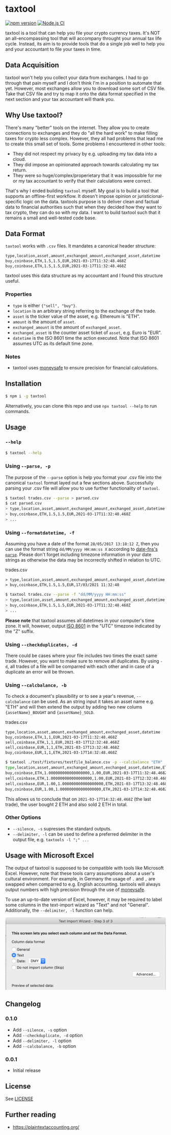 # taxtool

[![npm version](https://badge.fury.io/js/taxtool.svg)](https://badge.fury.io/js/taxtool)
[![Node.js CI](https://github.com/TimDaub/taxtool/actions/workflows/node.js.yml/badge.svg)](https://github.com/TimDaub/taxtool/actions/workflows/node.js.yml)

taxtool is a tool that can help you file your crypto currency taxes. It's NOT
an all-encompassing tool that will accompany throught your annual tax life
cycle. Instead, its aim is to provide tools that do a single job well to help
you and your accountant to file your taxes in time.

## Data Acquisition

taxtool won't help you collect your data from exchanges. I had to go through
that pain myself and I don't think I'm in a position to automate that yet.
However, most exchanges allow you to download some sort of CSV file. Take that
CSV file and try to map it onto the data format specified in the next section
and your tax accountant will thank you.

## Why Use taxtool?

There's many "better" tools on the internet. They allow you to create
connections to exchanges and they do "all the hard work" to make filling taxes
for crypto less complex. However, they all had problems that lead me to create
this small set of tools. Some problems I encountered in other tools:

- They did not respect my privacy by e.g. uploading my tax data into a cloud.
- They did impose an opinionated approach towards calculating my tax return.
- They were so huge/complex/properietary that it was impossible for me or my
  tax accountant to verify that their calculations were correct.

That's why I ended building `taxtool` myself. My goal is to build a tool that
supports an offline-first workflow. It doesn't impose opinion or
juristicional-specific logic on the data. taxtools purpose is to deliver clean
and factual data to financial authorities such that when they decided how they
want to tax crypto, they can do so with my data. I want to build taxtool such
that it remains a small and well-tested code base.

## Data Format

`taxtool` works with `.csv` files. It mandates a canonical header structure:

```csv
type,location,asset,amount,exchanged_amount,exchanged_asset,datetime
buy,coinbase,ETH,1.5,1.5,EUR,2021-03-17T11:32:48.468Z
buy,coinbase,ETH,1.5,1.5,EUR,2021-03-17T11:32:48.468Z
```

taxtool uses this data structure as my accountant and I found this
structure useful.

### Properties

- `type` is either `{"sell", "buy"}`.
- `location` is an arbitrary string referring to the exchange of the trade.
- `asset` is the ticker value of the asset, e.g. Ethereum is "ETH".
- `amount` is the amount of `asset`.
- `exchanged_amount` is the amount of `exchanged_asset`.
- `exchanged_asset` is the counter asset ticket of `asset`, e.g. Euro is "EUR".
- `datetime` is the ISO 8601 time the action executed. Note that ISO 8601 assumes
  UTC as its default time zone.

### Notes

- taxtool uses [moneysafe](https://www.npmjs.com/package/moneysafe) to ensure
  precision for financial calculations.

## Installation

```bash
$ npm i -g taxtool
```

Alternatively, you can clone this repo and use `npx taxtool --help` to run
commands.

## Usage

### `--help`

```bash
$ taxtool --help
```

### Using `--parse, -p`

The purpose of the `--parse` option is help you format your .csv file into the
canonical `taxtool` format layed out a few sections above. Successfully parsing
your .csv file will allow you to use further functionality of `taxtool`.

```bash
$ taxtool trades.csv --parse > parsed.csv
$ cat parsed.csv
> type,location,asset,amount,exchanged_amount,exchanged_asset,datetime
> buy,coinbase,ETH,1.5,1.5,EUR,2021-03-17T11:32:48.468Z
> ...
```

### Using `--formatdatetime, -f`

Assuming you have a date of the format `28/05/2017 13:18:12 Z`, then you can
use the format string `dd/MM/yyyy HH:mm:ss X` according to [date-fns's
`parse`](https://date-fns.org/v2.8.1/docs/parse). Please don't forget including
timezone information in your date strings as otherwise the data may be
incorrectly shifted in relation to UTC.

trades.csv
```csv
> type,location,asset,amount,exchanged_amount,exchanged_asset,datetime
> buy,coinbase,ETH,1.5,1.5,EUR,17/03/2021 11:32:48
```

```bash
$ taxtool trades.csv --parse -f "dd/MM/yyyy HH:mm:ss"
> type,location,asset,amount,exchanged_amount,exchanged_asset,datetime
> buy,coinbase,ETH,1.5,1.5,EUR,2021-03-17T11:32:48.468Z
> ...
```

**Please note** that taxtool assumes all datetimes in your computer's time
zone. It will, however, output [ISO
8601](https://developer.mozilla.org/en-US/docs/Web/JavaScript/Reference/Global_Objects/Date/toISOString)
in the "UTC" timezone indicated by the "Z" suffix.

### Using `--checkduplicates, -d`

There could be cases where your file includes two times the exact same trade.
However, you want to make sure to remove all duplicates. By using `-d`, all
trades of a file will be comparred with each other and in case of a duplicate
an error will be thrown.

### Using `--calcbalance, -b`

To check a document's plausibility or to see a year's revenue, `--calcbalance`
can be used. As an string input it takes an asset name e.g. "ETH" and will then
extend the output by adding two new colums `{assetName}_BOUGHT` and
`{assetName}_SOLD`. 

trades.csv
```csv
type,location,asset,amount,exchanged_amount,exchanged_asset,datetime
buy,coinbase,ETH,1,1,EUR,2021-03-17T11:32:48.468Z
sell,coinbase,ETH,1,1,EUR,2021-03-17T12:32:48.468Z
sell,coinbase,EUR,1,1,ETH,2021-03-17T13:32:48.468Z
buy,coinbase,EUR,1,1,ETH,2021-03-17T14:32:48.468Z
```

```bash
$ taxtool ./test/fixtures/testfile_balance.csv -p --calcbalance "ETH"
type,location,asset,amount,exchanged_amount,exchanged_asset,datetime,ETH_BOUGHT,ETH_SOLD
buy,coinbase,ETH,1.000000000000000000,1.00,EUR,2021-03-17T11:32:48.468Z,1.000000000000000000,0.000000000000000000
sell,coinbase,ETH,1.000000000000000000,1.00,EUR,2021-03-17T12:32:48.468Z,1.000000000000000000,1.000000000000000000
sell,coinbase,EUR,1.00,1.000000000000000000,ETH,2021-03-17T13:32:48.468Z,2.000000000000000000,1.000000000000000000
buy,coinbase,EUR,1.00,1.000000000000000000,ETH,2021-03-17T14:32:48.468Z,2.000000000000000000,2.000000000000000000
```

This allows us to conclude that on `2021-03-17T14:32:48.468Z` (the last trade),
the user bought 2 ETH and also sold 2 ETH in total.


### Other Options

- `--silence, -s` supresses the standard outputs.
- `--delimiter, -l` can be used to define a preferred delimiter in the output
  file, e.g. `taxtools -l ";" ...`

## Usage with Microsoft Excel

The output of taxtool is supposed to be compatible with tools like Microsoft
Excel. However, note that these tools carry assumptions about a user's cultural
environment. For example, in Germany the usage of `.` and `,` are swapped when
comparred to e.g. English accounting. taxtools will always output numbers with
high precision through the use of
[moneysafe](https://www.npmjs.com/package/moneysafe).

To use an up-to-date version of Excel, however, it may be required to label
some columns in the text-import wizard as "Text" and not "General".
Additionally, the `--delimiter, -l` function can help.

![](./assets/excel-columns.png)

## Changelog

### 0.1.0

- Add `--silence, -s` option
- Add `--checkduplicate, -d` option
- Add `--delimiter, -l` option
- Add `--calcbalance, -b` option

### 0.0.1

- Initial release

## License

See [LICENSE](./LICENSE)

## Further reading

- https://plaintextaccounting.org/
